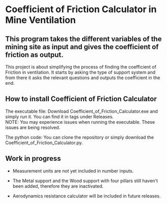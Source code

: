 # Coefficient of Friction Calculator in Mine Ventilation

## This program takes the different variables of the mining site as input and gives the coefficient of friction as output.

This project is about simplifying the process of finding the coefficient of Friction in ventilation. It starts by asking the type of support system and from there it asks the relevant questions and outputs the coefficient in the end.

## How to install Coefficient of Friction Calculator

The executable file:
Download Coefficient_of_Friction_Calculator.exe and simply run it. You can find it in tags under Releases.<br>
NOTE: You may experience issues when running the executable. These issues are being resolved.

The python code:
You can clone the repository or simply download the Coefficient_of_Friction_Calculator.py.

## Work in progress

* Measurement units are not yet included in number inputs.

* The Metal support and the Wood support with four pillars still haven't been added, therefore they are inactivated.

* Aerodynamics resistance calculator will be included in future releases.
